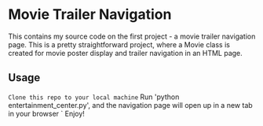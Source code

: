 # Movie Trailer Navigation

This contains my source code on the first project - a movie trailer navigation page. This is a pretty straightforward project, where a Movie class is created for movie poster display and trailer navigation in an HTML page.

## Usage
` Clone this repo to your local machine
` Run 'python entertainment_center.py', and the navigation page will open up in a new tab in your browser
` Enjoy!
